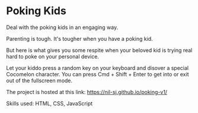 # Poking Kids
Deal with the poking kids in an engaging way.

Parenting is tough. It's tougher when you have a poking kid.

But here is what gives you some respite when your beloved kid is trying real hard to poke on your personal device.

Let your kiddo press a random key on your keyboard and disover a special Cocomelon character. You can press Cmd + Shift + Enter to get into or exit out of the fullscreen mode.


The project is hosted at this link: https://nil-sj.github.io/poking-v1/ 

Skills used: HTML, CSS, JavaScript
